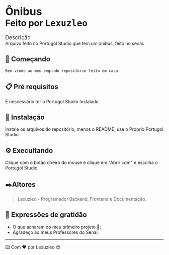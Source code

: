 # <BIG>Ônibus</BIG> <br> Feito por <TT>Lexuzleo</TT> #
<BIG>Descrição</BIG> <br>
  Arquivo feito no Portugol Studio que tem um ônibus, feito no senai.

## 🚀 Começando ##
    Bem vindo ao meu segundo repositório feito em casa!
## 📋 Pré requisitos ##
 É nescessário ter o Portugol Studio Instalado

## 🔧 Instalação ##
Instale os arquivos do repositório, menos o README, use o Proprio Portugol Studio

## ⚙️ Execultando ##
 Clique com o botão direiro do mouse e clique em "Abrir com" e escolha o Portugol Studio.

## ✒️Altores ##
>Lexuzleo - Programador Backend, Frontend e Documentação.

## 🎁 Expressões de gratidão ##
* O que acharam do meu primeiro projeto 📢;
* Agradeço ao meus Professores do Senai;
 <hr>
 
⌨️ Com ❤️ por Lexuzleo 😊